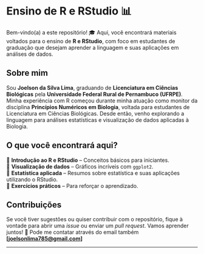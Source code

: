 # Ensino de R e RStudio 📊  

Bem-vindo(a) a este repositório! 🎓 Aqui, você encontrará materiais voltados para o ensino de **R e RStudio**, com foco em estudantes de graduação que desejam aprender a linguagem e suas aplicações em análises de dados.  

## Sobre mim  
Sou **Joelson da Silva Lima**, graduando de **Licenciatura em Ciências Biológicas** pela **Universidade Federal Rural de Pernambuco (UFRPE)**. Minha experiência com R começou durante minha atuação como monitor da disciplina **Princípios Numéricos em Biologia**, voltada para estudantes de Licenciatura em Ciências Biológicas. Desde então, venho explorando a linguagem para análises estatísticas e visualização de dados aplicadas à Biologia.  

## O que você encontrará aqui?  
📌 **Introdução ao R e RStudio** – Conceitos básicos para iniciantes.  
📌 **Visualização de dados** – Gráficos incríveis com `ggplot2`.  
📌 **Estatística aplicada** – Resumos sobre estatística e suas aplicações utilizando o RStudio.  
📌 **Exercícios práticos** – Para reforçar o aprendizado.  


## Contribuições  
Se você tiver sugestões ou quiser contribuir com o repositório, fique à vontade para abrir uma *issue* ou enviar um *pull request*. Vamos aprender juntos! 🚀
Pode me contatar através do email também **[joelsonlima785@gmail.com]**

---  
